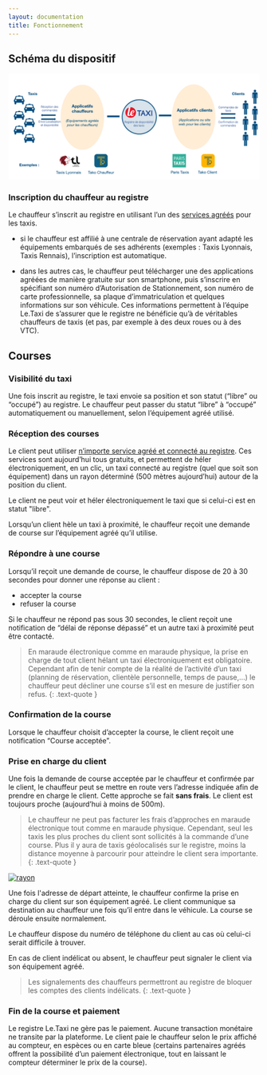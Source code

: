 ```yaml
---
layout: documentation 
title: Fonctionnement
---
```


## Schéma du dispositif

[![Fonctionnement](/assets/images/fonctionnement_letaxi.png)](/assets/images/fonctionnement_letaxi.png)

### Inscription du chauffeur au registre

Le chauffeur s’inscrit au registre en utilisant l’un des [services agréés](/partners.html ) pour les taxis.
  - si le chauffeur est affilié à une centrale de réservation ayant adapté les équipements embarqués de ses adhérents (exemples : Taxis Lyonnais, Taxis Rennais), l’inscription est automatique.

  - dans les autres cas, le chauffeur peut télécharger une des applications agréées de manière gratuite sur son smartphone, puis s’inscrire en spécifiant son numéro d’Autorisation de Stationnement, son numéro de carte professionnelle, sa plaque d’immatriculation et quelques informations sur son véhicule. Ces informations permettent à l’équipe Le.Taxi de s’assurer que le registre ne bénéficie qu’à de véritables chauffeurs de taxis (et pas, par exemple à des deux roues ou à des VTC).

## Courses

### Visibilité du taxi

Une fois inscrit au registre, le taxi envoie sa position et son statut (“libre” ou “occupé”) au registre. Le chauffeur peut passer du statut “libre” à “occupé” automatiquement ou manuellement, selon l’équipement agréé utilisé.

### Réception des courses

Le client peut utiliser [n’importe service agréé et connecté au registre](/partners.html). Ces services sont aujourd’hui tous gratuits, et permettent de héler électroniquement, en un clic, un taxi connecté au registre (quel que soit son équipement) dans un rayon déterminé (500 mètres aujourd’hui) autour de la position du client.

Le client ne peut voir et héler électroniquement le taxi que si celui-ci est en statut "libre". 

Lorsqu’un client hèle un taxi à proximité, le chauffeur reçoit une demande de course sur l’équipement agréé qu’il utilise.

### Répondre à une course

Lorsqu’il reçoit une demande de course, le chauffeur dispose de 20 à 30 secondes pour donner une réponse au client :
 - accepter la course
 - refuser la course

Si le chauffeur ne répond pas sous 30 secondes, le client reçoit une notification de “délai de réponse dépassé” et un autre taxi à proximité peut être contacté.

> En maraude électronique comme en maraude physique, la prise en charge de tout client hélant un taxi électroniquement est obligatoire.  Cependant afin de tenir compte de la réalité de l’activité d’un taxi (planning de réservation, clientèle personnelle, temps de pause,…) le chauffeur peut décliner une course s’il est en mesure de justifier son refus.
{: .text-quote }

### Confirmation de la course

Lorsque le chauffeur choisit d’accepter la course, le client reçoit une notification “Course acceptée”. 

### Prise en charge du client

Une fois la demande de course acceptée par le chauffeur et confirmée par le client, le chauffeur peut se mettre en route vers l’adresse indiquée afin de prendre en charge le client. Cette approche se fait **sans frais**. Le client est toujours proche (aujourd’hui à moins de 500m).

> Le chauffeur ne peut pas facturer les frais d’approches en maraude électronique tout comme en maraude physique. Cependant, seul les taxis les plus proches du client sont sollicités à la commande d’une course. Plus il y aura de taxis géolocalisés sur le registre, moins la distance moyenne à parcourir pour atteindre le client sera importante.
{: .text-quote }

[![rayon](/assets/images/rayon.jpg)](/assets/images/rayon.jpg)

Une fois l'adresse de départ atteinte, le chauffeur confirme la prise en charge du client sur son équipement agréé. Le client communique sa destination au chauffeur une fois qu’il entre dans le véhicule. La course se déroule ensuite normalement.

Le chauffeur dispose du numéro de téléphone du client au cas où celui-ci serait difficile à trouver. 

En cas de client indélicat ou absent, le chauffeur peut signaler le client via son équipement agréé. 

> Les signalements des chauffeurs permettront au registre de bloquer les comptes des clients indélicats.
{: .text-quote }

### Fin de la course et paiement

Le registre Le.Taxi ne gère pas le paiement. Aucune transaction monétaire ne transite par la plateforme. Le client paie le chauffeur selon le prix affiché au compteur, en espèces ou en carte bleue (certains partenaires agréés offrent la possibilité d’un paiement électronique, tout en laissant le compteur déterminer le prix de la course).
